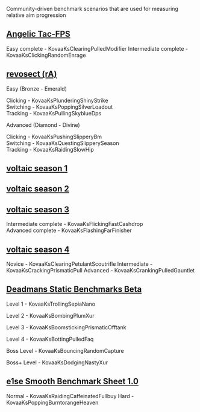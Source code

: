 Community-driven benchmark scenarios that are used for measuring relative aim progression

## [Angelic Tac-FPS](https://docs.google.com/spreadsheets/d/1svrLb0RP3-N8D6fTqwhrnZg6DrB1QaPUoQO4PbKM8Iw/edit#gid=1819721167)
Easy complete - KovaaKsClearingPulledModifier
Intermediate complete - KovaaKsClickingRandomEnrage

## [revosect (rA)](http://bit.ly/rAbenchmarks)
Easy (Bronze - Emerald)

Clicking - KovaaKsPlunderingShinyStrike  
Switching - KovaaKsPoppingSilverLoadout  
Tracking - KovaaKsPullingSkyblueDps  

Advanced (Diamond - Divine)

Clicking - KovaaKsPushingSlipperyBm  
Switching - KovaaKsQuestingSlipperySeason    
Tracking - KovaaKsRaidingSlowHip    

## [voltaic season 1](https://docs.google.com/spreadsheets/d/1ryYzfXr36RlQ9-dkGSzeeCfKJ7DhQrXWx8VUwmX0cA4/edit#gid=316103388)

## [voltaic season 2](https://docs.google.com/spreadsheets/d/1XbXf8Q_WTW5ekxuZWhvO64-kvNBvusqX3bghhBaok4I/edit#gid=1655895202)

## [voltaic season 3](http://bit.ly/VTBenchmarks)
Intermediate complete - KovaaKsFlickingFastCashdrop      
Advanced complete - KovaaKsFlashingFarFinisher

## [voltaic season 4](https://docs.google.com/spreadsheets/d/1qUzF2KHcfs_FgsaDFRfGsLgHhoC1Md5bzMOUbsYzSjg/edit#gid=1424876562)
Novice - KovaaKsClearingPetulantScoutrifle
Intermediate - KovaaKsCrackingPrismaticPull
Advanced - KovaaKsCrankingPulledGauntlet

## [Deadmans Static Benchmarks Beta](https://docs.google.com/spreadsheets/d/1CXpRFmKdAPqvzvsUXjMdMY9uRmesu-3bsNEu-Oismzg/edit#gid=1947681947)
Level 1 - KovaaKsTrollingSepiaNano

Level 2 - KovaaKsBombingPlumXur

Level 3 - KovaaKsBoomstickingPrismaticOfftank

Level 4 - KovaaKsBottingPulledFaq

Boss Level - KovaaKsBouncingRandomCapture

Boss+ Level - KovaaKsDodgingNastyXur

## [e1se Smooth Benchmark Sheet 1.0](https://docs.google.com/spreadsheets/d/1IXyjASZHs8yaVgS_os0wMLuvHIdZ2L8wrah_ShjXQ7w/edit#gid=1975632889)
Normal - KovaaKsRaidingCaffeinatedFullbuy
Hard - KovaaKsPoppingBurntorangeHeaven






